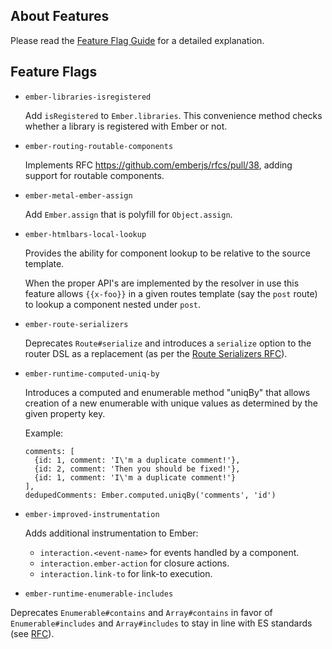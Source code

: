 ## About Features

Please read the [Feature Flag Guide](http://emberjs.com/guides/configuring-ember/feature-flags/)
for a detailed explanation.

## Feature Flags

* `ember-libraries-isregistered`

  Add `isRegistered` to `Ember.libraries`. This convenience method checks whether
  a library is registered with Ember or not.

* `ember-routing-routable-components`

  Implements RFC https://github.com/emberjs/rfcs/pull/38, adding support for
  routable components.

* `ember-metal-ember-assign`

  Add `Ember.assign` that is polyfill for `Object.assign`.

* `ember-htmlbars-local-lookup`

  Provides the ability for component lookup to be relative to the source template.

  When the proper API's are implemented by the resolver in use this feature allows `{{x-foo}}` in a
  given routes template (say the `post` route) to lookup a component nested under `post`.

* `ember-route-serializers`

  Deprecates `Route#serialize` and introduces a `serialize` option to the router DSL as a replacement (as per the [Route Serializers RFC](https://github.com/emberjs/rfcs/blob/master/text/0120-route-serializers.md)).

* `ember-runtime-computed-uniq-by`

  Introduces a computed and enumerable method "uniqBy" that allows creation of a new enumerable with unique values as  determined by the given property key.

  Example:

  ```
  comments: [
    {id: 1, comment: 'I\'m a duplicate comment!'},
    {id: 2, comment: 'Then you should be fixed!'},
    {id: 1, comment: 'I\'m a duplicate comment!'}
  ],
  dedupedComments: Ember.computed.uniqBy('comments', 'id')
  ```

* `ember-improved-instrumentation`

  Adds additional instrumentation to Ember:

  - `interaction.<event-name>` for events handled by a component.
  - `interaction.ember-action` for closure actions.
  - `interaction.link-to` for link-to execution.

* `ember-runtime-enumerable-includes`

Deprecates `Enumerable#contains` and `Array#contains` in favor of `Enumerable#includes` and `Array#includes` 
to stay in line with ES standards (see [RFC](https://github.com/emberjs/rfcs/blob/master/text/0136-contains-to-includes.md)).
